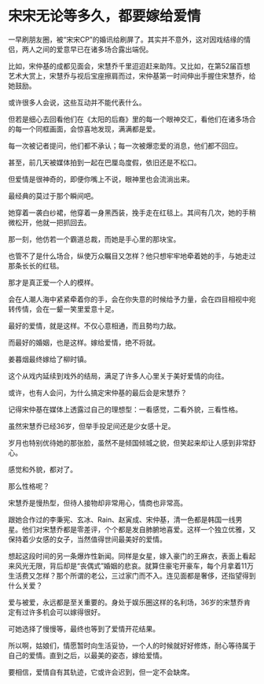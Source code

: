 # 宋宋无论等多久，都要嫁给爱情

一早刷朋友圈，被“宋宋CP”的婚讯给刷屏了。其实并不意外，这对因戏结缘的情侣，两人之间的爱意早已在诸多场合露出端倪。 

比如，宋仲基的成都见面会，宋慧乔千里迢迢赶来助阵。又比如，在第52届百想艺术大赏上，宋慧乔与视后宝座擦肩而过，宋仲基第一时间伸出手握住宋慧乔，给她鼓励。 

或许很多人会说，这些互动并不能代表什么。 

但若是细心去回看他们在《太阳的后裔》里的每一个眼神交汇，看他们在诸多场合的每一个同框画面，会惊喜地发现，满满都是爱。 

每一次被记者提问，他们都不承认；每一次被爆恋爱的消息，他们都不回应。 

甚至，前几天被媒体拍到一起在巴厘岛度假，依旧还是不松口。 

但爱情是很神奇的，即便你嘴上不说，眼神里也会流淌出来。 

最经典的莫过于那个瞬间吧。 

她穿着一袭白纱裙，他穿着一身黑西装，挽手走在红毯上。其间有几次，她的手稍微松开，他就一把抓回去。 

那一刻，他仿若一个霸道总裁，而她是手心里的那块宝。 

也管不了是什么场合，纵使万众瞩目又怎样？他只想牢牢地牵着她的手，与她走过那条长长的红毯。 

那才是真正爱一个人的模样。 

会在人潮人海中紧紧牵着你的手，会在你失意的时候给予力量，会在四目相视中宛转传情，会在一颦一笑里爱意十足。 

最好的爱情，就是这样。不仅心意相通，而且勢均力敌。 

而最好的婚姻，也是这样。嫁给爱情，绝不将就。 

姜暮烟最终嫁给了柳时镇。 

这个从戏内延续到戏外的结局，满足了许多人心里关于美好爱情的向往。 

或许，也有人会问，为什么搞定宋仲基的最后会是宋慧乔？ 

记得宋仲基在媒体上透露过自己的理想型：一看感觉，二看外貌，三看性格。 

虽然宋慧乔已经36岁，但举手投足间还是少女感十足。 

岁月也特别优待她的那张脸，虽然不是倾国倾城之貌，但笑起来却让人感到非常舒心。 

感觉和外貌，都对了。 

那么性格呢？ 

宋慧乔是慢热型，但待人接物却非常用心，情商也非常高。 

跟她合作过的李秉宪、玄冰、Rain、赵寅成、宋仲基，清一色都是韩国一线男星。他们对宋慧乔都是零差评，个个都是发自肺腑地喜爱。这样一个独立优雅，又保持着少女感的女子，当然值得世间最美好的爱情。 

想起这段时间的另一条爆炸性新闻。同样是女星，嫁入豪门的王麻衣，表面上看起来风光无限，背后却是“丧偶式”婚姻的悲哀。就算住豪宅开豪车，每个月拿着11万生活费又怎样？那个所谓的老公，三过家门而不入。连见面都是奢侈，还指望得到什么关爱？ 

爱与被爱，永远都是至关重要的。身处于娱乐圈这样的名利场，36岁的宋慧乔肯定有过许多机会可以嫁得很好。 

可她选择了慢慢等，最终也等到了爱情开花结果。 

所以啊，姑娘们，情愿暂时向生活妥协，一个人的时候就好好修炼，耐心等待属于自己的爱情。直到之后，以最美的姿态，嫁给爱情。 

要相信，爱情自有其轨迹，它或许会迟到，但一定不会缺席。